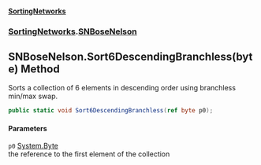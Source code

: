 #### [SortingNetworks](index.md 'index')
### [SortingNetworks](SortingNetworks.md 'SortingNetworks').[SNBoseNelson](SortingNetworks_SNBoseNelson.md 'SortingNetworks.SNBoseNelson')
## SNBoseNelson.Sort6DescendingBranchless(byte) Method
Sorts a collection of 6 elements in descending order using branchless min/max swap.  
```csharp
public static void Sort6DescendingBranchless(ref byte p0);
```
#### Parameters
<a name='SortingNetworks_SNBoseNelson_Sort6DescendingBranchless(byte)_p0'></a>
`p0` [System.Byte](https://docs.microsoft.com/en-us/dotnet/api/System.Byte 'System.Byte')  
the reference to the first element of the collection
  
